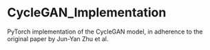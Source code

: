 # CycleGAN_Implementation
PyTorch implementation of the CycleGAN model, in adherence to the original paper by Jun-Yan Zhu et al.

